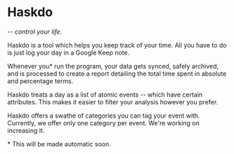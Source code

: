 # Haskdo
*-- control your life.*

Haskdo is a tool which helps you keep track of your time. All you have to do is just log your day in a Google Keep note.

Whenever you* run the program, your data gets synced, safely archived, and is processed to create a report detailing the total time spent in absolute and percentage terms.

Haskdo treats a day as a list of atomic events -- which have certain attributes. This makes it easier to filter your analysis however you prefer.

Haskdo offers a swathe of categories you can tag your event with. Currently, we offer only one category per event. We're working on increasing it.

\* This will be made automatic soon.
